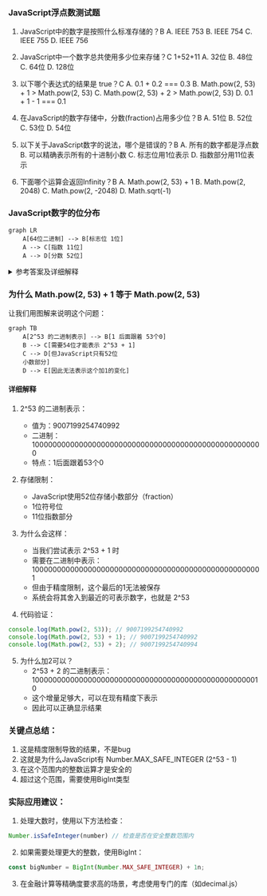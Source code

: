 ### JavaScript浮点数测试题

1. JavaScript中的数字是按照什么标准存储的？B
   A. IEEE 753
   B. IEEE 754
   C. IEEE 755
   D. IEEE 756

2. JavaScript中一个数字总共使用多少位来存储？C 1+52+11
   A. 32位
   B. 48位
   C. 64位
   D. 128位

3. 以下哪个表达式的结果是 true？C
   A. 0.1 + 0.2 === 0.3
   B. Math.pow(2, 53) + 1 > Math.pow(2, 53)
   C. Math.pow(2, 53) + 2 > Math.pow(2, 53)
   D. 0.1 + 1 - 1 === 0.1

4. 在JavaScript的数字存储中，分数(fraction)占用多少位？B
   A. 51位
   B. 52位
   C. 53位
   D. 54位

5. 以下关于JavaScript数字的说法，哪个是错误的？B
   A. 所有的数字都是浮点数
   B. 可以精确表示所有的十进制小数
   C. 标志位用1位表示
   D. 指数部分用11位表示

6. 下面哪个运算会返回Infinity？B
   A. Math.pow(2, 53) + 1
   B. Math.pow(2, 2048)
   C. Math.pow(2, -2048)
   D. Math.sqrt(-1)

### JavaScript数字的位分布
```mermaid
graph LR
    A[64位二进制] --> B[标志位 1位]
    A --> C[指数 11位]
    A --> D[分数 52位]
```

<details><summary>参考答案及详细解释</summary>

1. 正确答案：B - IEEE 754
   - A错误：IEEE 753不存在，这是虚构的标准
   - C错误：IEEE 755不存在，这是虚构的标准
   - D错误：IEEE 756不存在，这是虚构的标准
   > 解释：JavaScript严格遵循IEEE 754标准的双精度浮点数规范。这是一个国际标准，用于定义浮点数的表示和运算规则。

2. 正确答案：C - 64位
   - A错误：32位是单精度浮点数的位数，JavaScript使用双精度
   - B错误：48位不是标准的浮点数位数
   - D错误：128位是四倍精度浮点数的位数，超出JavaScript的范围
   > 解释：JavaScript使用双精度浮点数格式，固定使用64位：1位符号位 + 11位指数 + 52位分数 = 64位

3. 正确答案：C - Math.pow(2, 53) + 2 > Math.pow(2, 53)
   - A错误：0.1 + 0.2实际等于0.30000000000000004，因为二进制无法精确表示这些十进制小数
   - B错误：Math.pow(2, 53) + 1等于Math.pow(2, 53)，因为超出了精确表示范围
   - D错误：0.1 + 1 - 1实际等于0.10000000000000009
   > 解释：在2^53这个范围内，只能表示偶数增量，这是因为最低有效位的限制。所以加2可以被正确表示，而加1则无法区分。

4. 正确答案：B - 52位
   - A错误：51位不足以提供JavaScript需要的精度
   - C错误：虽然可以表示53位有效数字，但实际存储只用52位
   - D错误：54位超出了双精度浮点数的规范
   > 解释：IEEE 754双精度格式规定使用52位存储分数部分。第53位精度是通过规格化（隐含的前导1）实现的。

5. 正确答案：B - 可以精确表示所有的十进制小数
   - A正确：JavaScript确实将所有数字都作为浮点数处理
   - C正确：标志位就是用1位表示正负
   - D正确：11位指数是IEEE 754双精度的标准
   > 解释：JavaScript不能精确表示所有十进制小数，因为它使用二进制存储。只有分母是2的幂的小数才能被精确表示。要修正这个说法应该是："JavaScript只能精确表示部分十进制小数"。

6. 正确答案：B - Math.pow(2, 2048)
   - A错误：这个结果是9007199254740992，不会溢出
   - C错误：这个结果是0（下溢），不会返回Infinity
   - D错误：这个结果是NaN，表示无效运算
   > 解释：当指数超过1024时会发生溢出并返回Infinity。2048远超过这个限制，因此Math.pow(2, 2048)会返回Infinity。

### 重要概念总结：
1. 数值范围：
   - 最大安全整数：2^53 - 1 (Number.MAX_SAFE_INTEGER)
   - 最小安全整数：-(2^53 - 1) (Number.MIN_SAFE_INTEGER)
   - 最大数值：1.7976931348623157e+308 (Number.MAX_VALUE)
   - 最小数值：5e-324 (Number.MIN_VALUE)

2. 精度特点：
   - 整数：精确表示范围在±2^53之间
   - 小数：只能精确表示分母是2的幂的小数

3. 特殊值处理：
   - NaN：表示计算错误
   - Infinity：表示溢出
   - 0：可以是+0和-0
  
4. IEEE 754的5种异常情况：
   - 无效操作（返回NaN）
   - 除以零（返回Infinity或-Infinity）
   - 溢出（返回Infinity或-Infinity）
   - 下溢（返回0或非规范化数字）
   - 不精确（返回舍入后的结果）


</details>


### 为什么 Math.pow(2, 53) + 1 等于 Math.pow(2, 53)

让我们用图解来说明这个问题：

```mermaid
graph TB
    A[2^53 的二进制表示] --> B[1 后面跟着 53个0]
    B --> C[需要54位才能表示 2^53 + 1]
    C --> D[但JavaScript只有52位
    小数部分]
    D --> E[因此无法表示这个加1的变化]
```

#### 详细解释

1. 2^53 的二进制表示：
   - 值为：9007199254740992
   - 二进制：10000000000000000000000000000000000000000000000000000
   - 特点：1后面跟着53个0

2. 存储限制：
   - JavaScript使用52位存储小数部分（fraction）
   - 1位符号位
   - 11位指数部分

3. 为什么会这样：
   - 当我们尝试表示 2^53 + 1 时
   - 需要在二进制中表示：10000000000000000000000000000000000000000000000000001
   - 但由于精度限制，这个最后的1无法被保存
   - 系统会将其舍入到最近的可表示数字，也就是 2^53

4. 代码验证：
```javascript
console.log(Math.pow(2, 53)); // 9007199254740992
console.log(Math.pow(2, 53) + 1); // 9007199254740992
console.log(Math.pow(2, 53) + 2); // 9007199254740994
```


5. 为什么加2可以？
   - 2^53 + 2 的二进制表示：10000000000000000000000000000000000000000000000000010
   - 这个增量足够大，可以在现有精度下表示
   - 因此可以正确显示结果

### 关键点总结：
1. 这是精度限制导致的结果，不是bug
2. 这就是为什么JavaScript有 Number.MAX_SAFE_INTEGER (2^53 - 1)
3. 在这个范围内的整数运算才是安全的
4. 超过这个范围，需要使用BigInt类型

### 实际应用建议：
1. 处理大数时，使用以下方法检查：
```javascript
Number.isSafeInteger(number) // 检查是否在安全整数范围内
```


2. 如果需要处理更大的整数，使用BigInt：
```javascript
const bigNumber = BigInt(Number.MAX_SAFE_INTEGER) + 1n;
```

3. 在金融计算等精确度要求高的场景，考虑使用专门的库（如decimal.js）